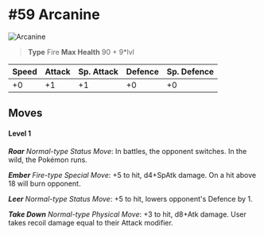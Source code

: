 # #59 Arcanine


![Arcanine](https://img.pokemondb.net/sprites/home/normal/1x/arcanine.png)

> **Type** Fire
> **Max Health** 90 + 9\*lvl

| Speed | Attack | Sp. Attack | Defence | Sp. Defence |
| ----- | ------ | ---------- | ------- | ----------- |
| +0 | +1 | +1 | +0 | +0 |

## Moves
#### Level 1

***Roar** Normal-type Status Move*: In battles, the opponent switches. In the wild, the Pokémon runs.

***Ember** Fire-type Special Move*: +5 to hit, d4+SpAtk damage. On a hit above 18 will burn opponent.

***Leer** Normal-type Status Move*: +5 to hit, lowers opponent's Defence by 1.

***Take Down** Normal-type Physical Move*: +3 to hit, d8+Atk damage. User takes recoil damage equal to their Attack modifier.


